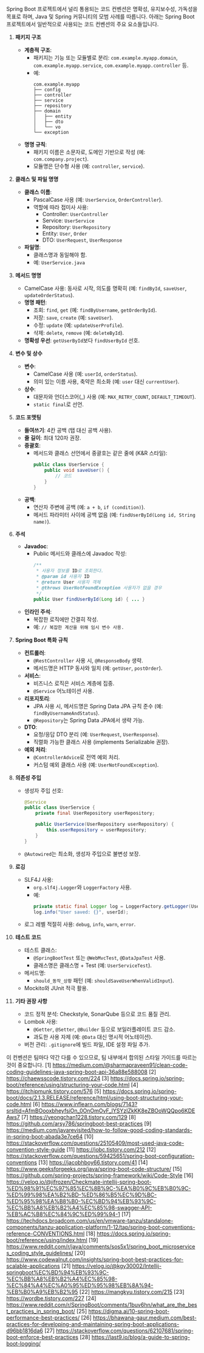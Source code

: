 Spring Boot 프로젝트에서 널리 통용되는 코드 컨벤션은 명확성, 유지보수성, 가독성을 목표로 하며, Java 및 Spring 커뮤니티의 모범 사례를 따릅니다. 아래는 Spring Boot 프로젝트에서 일반적으로 사용되는 코드 컨벤션의 주요 요소들입니다.

1. **패키지 구조**
   - **계층적 구조**:
     - 패키지는 기능 또는 모듈별로 분리: `com.example.myapp.domain`, `com.example.myapp.service`, `com.example.myapp.controller` 등.
     - 예:
       ```
       com.example.myapp
       ├── config
       ├── controller
       ├── service
       ├── repository
       ├── domain
       │   ├── entity
       │   ├── dto
       │   └── vo
       └── exception
       ```
   - **명명 규칙**:
     - 패키지 이름은 소문자로, 도메인 기반으로 작성 (예: `com.company.project`).
     - 모듈명은 단수형 사용 (예: `controller`, `service`).

2. **클래스 및 파일 명명**
   - **클래스 이름**:
     - PascalCase 사용 (예: `UserService`, `OrderController`).
     - 역할에 따라 접미사 사용:
       - Controller: `UserController`
       - Service: `UserService`
       - Repository: `UserRepository`
       - Entity: `User`, `Order`
       - DTO: `UserRequest`, `UserResponse`
   - **파일명**:
     - 클래스명과 동일해야 함.
     - 예: `UserService.java`

3. **메서드 명명**
   - CamelCase 사용: 동사로 시작, 의도를 명확히 (예: `findById`, `saveUser`, `updateOrderStatus`).
   - **명명 패턴**:
     - 조회: `find`, `get` (예: `findByUsername`, `getOrderById`).
     - 저장: `save`, `create` (예: `saveUser`).
     - 수정: `update` (예: `updateUserProfile`).
     - 삭제: `delete`, `remove` (예: `deleteById`).
   - **명확성 우선**: `getUserById`보다 `findUserById` 선호.

4. **변수 및 상수**
   - **변수**:
     - CamelCase 사용 (예: `userId`, `orderStatus`).
     - 의미 있는 이름 사용, 축약은 최소화 (예: `user` 대신 `currentUser`).
   - **상수**:
     - 대문자와 언더스코어(_) 사용 (예: `MAX_RETRY_COUNT`, `DEFAULT_TIMEOUT`).
     - `static final`로 선언.

5. **코드 포맷팅**
   - **들여쓰기**: 4칸 공백 (탭 대신 공백 사용).
   - **줄 길이**: 최대 120자 권장.
   - **중괄호**:
     - 메서드와 클래스 선언에서 중괄호는 같은 줄에 (K&R 스타일):
       ```java
       public class UserService {
           public void saveUser() {
               // 코드
           }
       }
       ```
   - **공백**:
     - 연산자 주변에 공백 (예: `a + b`, `if (condition)`).
     - 메서드 파라미터 사이에 공백 없음 (예: `findUserById(Long id, String name)`).

6. **주석**
   - **Javadoc**:
     - Public 메서드와 클래스에 Javadoc 작성:
       ```java
       /**
        * 사용자 정보를 ID로 조회한다.
        * @param id 사용자 ID
        * @return User 사용자 객체
        * @throws UserNotFoundException 사용자가 없을 경우
        */
       public User findUserById(Long id) { ... }
       ```
   - **인라인 주석**:
     - 복잡한 로직에만 간결히 작성.
     - 예: `// 복잡한 계산을 위해 임시 변수 사용.`

7. **Spring Boot 특화 규칙**
   - **컨트롤러**:
     - `@RestController` 사용 시, `@ResponseBody` 생략.
     - 메서드명은 HTTP 동사와 일치 (예: `getUser`, `postOrder`).
   - **서비스**:
     - 비즈니스 로직은 서비스 계층에 집중.
     - `@Service` 어노테이션 사용.
   - **리포지토리**:
     - JPA 사용 시, 메서드명은 Spring Data JPA 규칙 준수 (예: `findByUsernameAndStatus`).
     - `@Repository`는 Spring Data JPA에서 생략 가능.
   - **DTO**:
     - 요청/응답 DTO 분리 (예: `UserRequest`, `UserResponse`).
     - 직렬화 가능한 클래스 사용 (implements Serializable 권장).
   - **예외 처리**:
     - `@ControllerAdvice`로 전역 예외 처리.
     - 커스텀 예외 클래스 사용 (예: `UserNotFoundException`).

8. **의존성 주입**
   - 생성자 주입 선호:
     ```java
     @Service
     public class UserService {
         private final UserRepository userRepository;

         public UserService(UserRepository userRepository) {
             this.userRepository = userRepository;
         }
     }
     ```
   - `@Autowired`는 최소화, 생성자 주입으로 불변성 보장.

9. **로깅**
   - SLF4J 사용:
     - `org.slf4j.Logger`와 `LoggerFactory` 사용.
     - 예:
       ```java
       private static final Logger log = LoggerFactory.getLogger(UserService.class);
       log.info("User saved: {}", userId);
       ```
   - 로그 레벨 적절히 사용: `debug`, `info`, `warn`, `error`.

10. **테스트 코드**
    - 테스트 클래스:
      - `@SpringBootTest` 또는 `@WebMvcTest`, `@DataJpaTest` 사용.
      - 클래스명은 클래스명 + Test (예: `UserServiceTest`).
    - 메서드명:
      - `should_동작_상황` 패턴 (예: `shouldSaveUserWhenValidInput`).
    - Mockito와 JUnit 적극 활용.

11. **기타 권장 사항**
    - 코드 정적 분석: Checkstyle, SonarQube 등으로 코드 품질 관리.
    - Lombok 사용:
      - `@Getter`, `@Setter`, `@Builder` 등으로 보일러플레이트 코드 감소.
      - 과도한 사용 자제 (예: `@Data` 대신 명시적 어노테이션).
    - 버전 관리: `.gitignore`에 빌드 파일, IDE 설정 파일 추가.

이 컨벤션은 팀마다 약간 다를 수 있으므로, 팀 내부에서 합의된 스타일 가이드를 따르는 것이 중요합니다.
[1] https://medium.com/@sharmapraveen91/clean-code-coding-guidelines-java-spring-boot-api-36a88e588008
[2] https://chaewsscode.tistory.com/224
[3] https://docs.spring.io/spring-boot/reference/using/structuring-your-code.html
[4] https://itchipmunk.tistory.com/576
[5] https://docs.spring.io/spring-boot/docs/2.1.3.RELEASE/reference/html/using-boot-structuring-your-code.html
[6] https://www.inflearn.com/blogs/7143?srsltid=AfmBOooxbheyfsiOn_0OnOmOvF_lYSYzIZkKK8eZBOoWQQpo6KDEAws7
[7] https://yeongchan1228.tistory.com/129
[8] https://github.com/arsy786/springboot-best-practices
[9] https://medium.com/javarevisited/how-to-follow-good-coding-standards-in-spring-boot-abada3e7ce64
[10] https://stackoverflow.com/questions/25105409/most-used-java-code-convention-style-guide
[11] https://jobc.tistory.com/212
[12] https://stackoverflow.com/questions/59425651/spring-boot-configuration-conventions
[13] https://jacobhboy66.tistory.com/41
[14] https://www.geeksforgeeks.org/java/spring-boot-code-structure/
[15] https://github.com/spring-projects/spring-framework/wiki/Code-Style
[16] https://velog.io/@jifrozen/Checkmate-intellij-spring-boot-%ED%98%91%EC%97%85%EC%8B%9C-%EA%B0%9C%EB%B0%9C-%ED%99%98%EA%B2%BD-%ED%86%B5%EC%9D%BC-%ED%95%98%EA%B8%B0-%EC%BD%94%EB%93%9C-%EC%BB%A8%EB%B2%A4%EC%85%98-swagger-API-%EB%AC%B8%EC%84%9C%ED%99%94-1
[17] https://techdocs.broadcom.com/us/en/vmware-tanzu/standalone-components/tanzu-application-platform/1-12/tap/spring-boot-conventions-reference-CONVENTIONS.html
[18] https://docs.spring.io/spring-boot/reference/using/index.html
[19] https://www.reddit.com/r/java/comments/sos5x1/spring_boot_microservices_coding_style_guidelines/
[20] https://www.codewalnut.com/insights/spring-boot-best-practices-for-scalable-applications
[21] https://velog.io/@kgy30002/Intellij-springboot%EC%BD%94%EB%93%9C-%EC%BB%A8%EB%B2%A4%EC%85%98-%EC%84%A4%EC%A0%95%ED%95%98%EB%8A%94-%EB%B0%A9%EB%B2%95
[22] https://mangkyu.tistory.com/215
[23] https://wordbe.tistory.com/227
[24] https://www.reddit.com/r/SpringBoot/comments/1buv6hn/what_are_the_best_practices_in_spring_boot/
[25] https://digma.ai/10-spring-boot-performance-best-practices/
[26] https://bhawana-gaur.medium.com/best-practices-for-developing-and-maintaining-spring-boot-applications-d96bb1816da6
[27] https://stackoverflow.com/questions/62107681/spring-boot-enforce-best-practices
[28] https://last9.io/blog/a-guide-to-spring-boot-logging/
